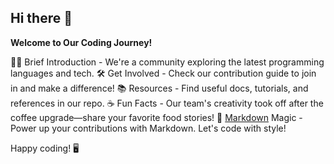## Hi there 👋

**Welcome to Our Coding Journey!**

🙋‍♀️ Brief Introduction - We're a community exploring the latest programming languages and tech.
🛠️ Get Involved - Check our contribution guide to join in and make a difference!
📚 Resources - Find useful docs, tutorials, and references in our repo.
☕ Fun Facts - Our team's creativity took off after the coffee upgrade—share your favorite food stories!
🧙 [Markdown](https://docs.github.com/github/writing-on-github/getting-started-with-writing-and-formatting-on-github/basic-writing-and-formatting-syntax) Magic - Power up your contributions with Markdown. Let's code with style!

Happy coding! 🖥️


